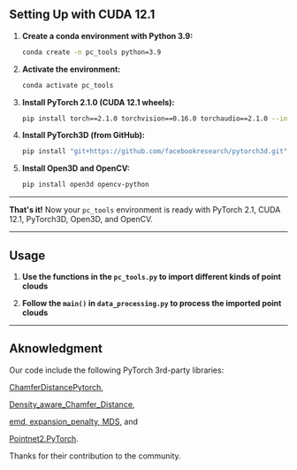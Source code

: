 ## Setting Up with CUDA 12.1

1. **Create a conda environment with Python 3.9:**

   ```bash
   conda create -n pc_tools python=3.9
   ```

2. **Activate the environment:**

   ```bash
   conda activate pc_tools
   ```

3. **Install PyTorch 2.1.0 (CUDA 12.1 wheels):**

   ```bash
   pip install torch==2.1.0 torchvision==0.16.0 torchaudio==2.1.0 --index-url https://download.pytorch.org/whl/cu121
   ```

4. **Install PyTorch3D (from GitHub):**

   ```bash
   pip install "git+https://github.com/facebookresearch/pytorch3d.git"
   ```

5. **Install Open3D and OpenCV:**

   ```bash
   pip install open3d opencv-python
   ```

---

**That's it!** Now your `pc_tools` environment is ready with PyTorch 2.1, CUDA 12.1, PyTorch3D, Open3D, and OpenCV.

---
## Usage
1. **Use the functions in the `pc_tools.py` to import different kinds of point clouds**

2. **Follow the `main()` in `data_processing.py` to process the imported point clouds**

---


## Aknowledgment 

Our code include the following PyTorch 3rd-party libraries: 

[ChamferDistancePytorch](https://github.com/ThibaultGROUEIX/ChamferDistancePytorch), 

[Density_aware_Chamfer_Distance](https://github.com/wutong16/Density_aware_Chamfer_Distance), 

[emd, expansion_penalty, MDS](https://github.com/Colin97/MSN-Point-Cloud-Completion), and 

[Pointnet2.PyTorch](https://github.com/sshaoshuai/Pointnet2.PyTorch).

Thanks for their contribution to the community.


